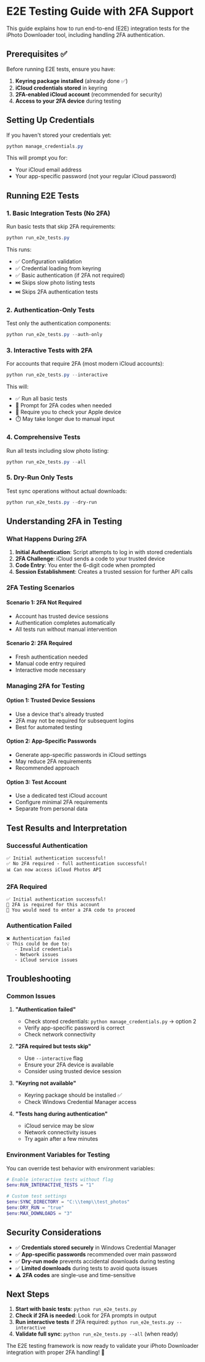 # E2E Testing Guide with 2FA Support

This guide explains how to run end-to-end (E2E) integration tests for the iPhoto Downloader tool, including handling 2FA authentication.

## Prerequisites ✅

Before running E2E tests, ensure you have:

1. **Keyring package installed** (already done ✅)
2. **iCloud credentials stored** in keyring
3. **2FA-enabled iCloud account** (recommended for security)
4. **Access to your 2FA device** during testing

## Setting Up Credentials

If you haven't stored your credentials yet:

```powershell
python manage_credentials.py
```

This will prompt you for:
- Your iCloud email address
- Your app-specific password (not your regular iCloud password)

## Running E2E Tests

### 1. Basic Integration Tests (No 2FA)

Run basic tests that skip 2FA requirements:

```powershell
python run_e2e_tests.py
```

This runs:
- ✅ Configuration validation
- ✅ Credential loading from keyring
- ✅ Basic authentication (if 2FA not required)
- ⏭️ Skips slow photo listing tests
- ⏭️ Skips 2FA authentication tests

### 2. Authentication-Only Tests

Test only the authentication components:

```powershell
python run_e2e_tests.py --auth-only
```

### 3. Interactive Tests with 2FA

For accounts that require 2FA (most modern iCloud accounts):

```powershell
python run_e2e_tests.py --interactive
```

This will:
- ✅ Run all basic tests
- 🔐 Prompt for 2FA codes when needed
- 📱 Require you to check your Apple device
- ⏱️ May take longer due to manual input

### 4. Comprehensive Tests

Run all tests including slow photo listing:

```powershell
python run_e2e_tests.py --all
```

### 5. Dry-Run Only Tests

Test sync operations without actual downloads:

```powershell
python run_e2e_tests.py --dry-run
```

## Understanding 2FA in Testing

### What Happens During 2FA

1. **Initial Authentication**: Script attempts to log in with stored credentials
2. **2FA Challenge**: iCloud sends a code to your trusted device
3. **Code Entry**: You enter the 6-digit code when prompted
4. **Session Establishment**: Creates a trusted session for further API calls

### 2FA Testing Scenarios

#### Scenario 1: 2FA Not Required
- Account has trusted device sessions
- Authentication completes automatically
- All tests run without manual intervention

#### Scenario 2: 2FA Required
- Fresh authentication needed
- Manual code entry required
- Interactive mode necessary

### Managing 2FA for Testing

#### Option 1: Trusted Device Sessions
- Use a device that's already trusted
- 2FA may not be required for subsequent logins
- Best for automated testing

#### Option 2: App-Specific Passwords
- Generate app-specific passwords in iCloud settings
- May reduce 2FA requirements
- Recommended approach

#### Option 3: Test Account
- Use a dedicated test iCloud account
- Configure minimal 2FA requirements
- Separate from personal data

## Test Results and Interpretation

### Successful Authentication
```
✅ Initial authentication successful!
✅ No 2FA required - full authentication successful!
📊 Can now access iCloud Photos API
```

### 2FA Required
```
✅ Initial authentication successful!
🔐 2FA is required for this account
📱 You would need to enter a 2FA code to proceed
```

### Authentication Failed
```
❌ Authentication failed
💡 This could be due to:
   - Invalid credentials
   - Network issues
   - iCloud service issues
```

## Troubleshooting

### Common Issues

1. **"Authentication failed"**
   - Check stored credentials: `python manage_credentials.py` → option 2
   - Verify app-specific password is correct
   - Check network connectivity

2. **"2FA required but tests skip"**
   - Use `--interactive` flag
   - Ensure your 2FA device is available
   - Consider using trusted device session

3. **"Keyring not available"**
   - Keyring package should be installed ✅
   - Check Windows Credential Manager access

4. **"Tests hang during authentication"**
   - iCloud service may be slow
   - Network connectivity issues
   - Try again after a few minutes

### Environment Variables for Testing

You can override test behavior with environment variables:

```powershell
# Enable interactive tests without flag
$env:RUN_INTERACTIVE_TESTS = "1"

# Custom test settings
$env:SYNC_DIRECTORY = "C:\\temp\\test_photos"
$env:DRY_RUN = "true"
$env:MAX_DOWNLOADS = "3"
```

## Security Considerations

- ✅ **Credentials stored securely** in Windows Credential Manager
- ✅ **App-specific passwords** recommended over main password
- ✅ **Dry-run mode** prevents accidental downloads during testing
- ✅ **Limited downloads** during tests to avoid quota issues
- ⚠️ **2FA codes** are single-use and time-sensitive

## Next Steps

1. **Start with basic tests**: `python run_e2e_tests.py`
2. **Check if 2FA is needed**: Look for 2FA prompts in output
3. **Run interactive tests** if 2FA required: `python run_e2e_tests.py --interactive`
4. **Validate full sync**: `python run_e2e_tests.py --all` (when ready)

The E2E testing framework is now ready to validate your iPhoto Downloader integration with proper 2FA handling! 🚀
